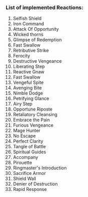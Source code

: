 ### List of implemented Reactions:
1. Selfish Shield
2. Iron Command
3. Attack Of Opportunity
4. Wicked thorns
5. Glimpse of Redemption
6. Fast Swallow
7. Retributive Strike
8. Ferocity
9. Destructive Vengeance
10. Liberating Step
11. Reactive Gnaw
12. Fast Swallow
13. Vengeful Spite
14. Avenging Bite
15. Nimble Dodge
16. Petrifying Glance
17. Airy Step
18. Opportune Riposte
19. Retaliatory Cleansing
20. Embrace the Pain
21. Furious Vengeance
22. Mage Hunter
23. No Escape
24. Perfect Clarity
25. Tangle of Battle
26. Spiritual Guides
27. Accompany
28. Pirouette
29. Ringmaster's Introduction
30. Sacrifice Armor
31. Shield Wall
32. Denier of Destruction
33. Rapid Response